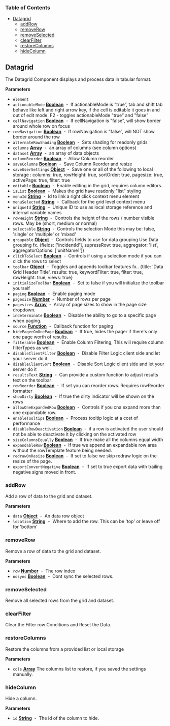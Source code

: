 <!-- Generated by documentation.js. Update this documentation by updating the source code. -->

### Table of Contents

-   [Datagrid](#datagrid)
    -   [addRow](#addrow)
    -   [removeRow](#removerow)
    -   [removeSelected](#removeselected)
    -   [clearFilter](#clearfilter)
    -   [restoreColumns](#restorecolumns)
    -   [hideColumn](#hidecolumn)

## Datagrid

The Datagrid Component displays and process data in tabular format.

**Parameters**

-   `element`  
-   `actionableMode` **[Boolean](https://developer.mozilla.org/en-US/docs/Web/JavaScript/Reference/Global_Objects/Boolean)**  -  If actionableMode is "true”, tab and shift tab behave like left and right arrow key, if the cell is editable it goes in and out of edit mode. F2 - toggles actionableMode "true" and "false"
-   `cellNavigation` **[Boolean](https://developer.mozilla.org/en-US/docs/Web/JavaScript/Reference/Global_Objects/Boolean)**  -  If cellNavigation is "false”, will show border around whole row on focus
-   `rowNavigation` **[Boolean](https://developer.mozilla.org/en-US/docs/Web/JavaScript/Reference/Global_Objects/Boolean)**  -  If rowNavigation is "false”, will NOT show border around the row
-   `alternateRowShading` **[Boolean](https://developer.mozilla.org/en-US/docs/Web/JavaScript/Reference/Global_Objects/Boolean)**  -  Sets shading for readonly grids
-   `columns` **[Array](https://developer.mozilla.org/en-US/docs/Web/JavaScript/Reference/Global_Objects/Array)**  -  an array of columns (see column options)
-   `dataset` **[Array](https://developer.mozilla.org/en-US/docs/Web/JavaScript/Reference/Global_Objects/Array)**  -  an array of data objects
-   `columnReorder` **[Boolean](https://developer.mozilla.org/en-US/docs/Web/JavaScript/Reference/Global_Objects/Boolean)**  -  Allow Column reorder
-   `saveColumns` **[Boolean](https://developer.mozilla.org/en-US/docs/Web/JavaScript/Reference/Global_Objects/Boolean)**  -  Save Column Reorder and resize
-   `saveUserSettings` **[Object](https://developer.mozilla.org/en-US/docs/Web/JavaScript/Reference/Global_Objects/Object)**  -  Save one or all of the following to local storage : columns: true, rowHeight: true, sortOrder: true, pagesize: true, activePage: true, filter: true
-   `editable` **[Boolean](https://developer.mozilla.org/en-US/docs/Web/JavaScript/Reference/Global_Objects/Boolean)**  -  Enable editing in the grid, requires column editors.
-   `isList` **[Boolean](https://developer.mozilla.org/en-US/docs/Web/JavaScript/Reference/Global_Objects/Boolean)**  -  Makes the grid have readonly "list" styling
-   `menuId` **[String](https://developer.mozilla.org/en-US/docs/Web/JavaScript/Reference/Global_Objects/String)**  -  Id to link a right click context menu element
-   `menuSelected` **[String](https://developer.mozilla.org/en-US/docs/Web/JavaScript/Reference/Global_Objects/String)**  -  Callback for the grid level context menu
-   `uniqueId` **[String](https://developer.mozilla.org/en-US/docs/Web/JavaScript/Reference/Global_Objects/String)**  -  Unique ID to use as local storage reference and internal variable names
-   `rowHeight` **[String](https://developer.mozilla.org/en-US/docs/Web/JavaScript/Reference/Global_Objects/String)**  -  Controls the height of the rows / number visible rows. May be (short, medium or normal)
-   `selectable` **[String](https://developer.mozilla.org/en-US/docs/Web/JavaScript/Reference/Global_Objects/String)**  -  Controls the selection Mode this may be: false, 'single' or 'multiple' or 'mixed'
-   `groupable` **[Object](https://developer.mozilla.org/en-US/docs/Web/JavaScript/Reference/Global_Objects/Object)**  -   Controls fields to use for data grouping Use Data grouping fx. {fields: ['incidentId'], supressRow: true, aggregator: 'list', aggregatorOptions: ['unitName1']}
-   `clickToSelect` **[Boolean](https://developer.mozilla.org/en-US/docs/Web/JavaScript/Reference/Global_Objects/Boolean)**  -  Controls if using a selection mode if you can click the rows to select
-   `toolbar` **[Object](https://developer.mozilla.org/en-US/docs/Web/JavaScript/Reference/Global_Objects/Object)**  -  Toggles and appends toolbar features fx.. {title: 'Data Grid Header Title', results: true, keywordFilter: true, filter: true, rowHeight: true, views: true}
-   `initializeToolbar` **[Boolean](https://developer.mozilla.org/en-US/docs/Web/JavaScript/Reference/Global_Objects/Boolean)**  -  Set to false if you will initialize the toolbar yourself
-   `paging` **[Boolean](https://developer.mozilla.org/en-US/docs/Web/JavaScript/Reference/Global_Objects/Boolean)**  -  Enable paging mode
-   `pagesize` **[Number](https://developer.mozilla.org/en-US/docs/Web/JavaScript/Reference/Global_Objects/Number)**  -  Number of rows per page
-   `pagesizes` **[Array](https://developer.mozilla.org/en-US/docs/Web/JavaScript/Reference/Global_Objects/Array)**  -  Array of page sizes to show in the page size dropdown.
-   `indeterminate` **[Boolean](https://developer.mozilla.org/en-US/docs/Web/JavaScript/Reference/Global_Objects/Boolean)**  -  Disable the ability to go to a specific page when paging.
-   `source` **[Function](https://developer.mozilla.org/en-US/docs/Web/JavaScript/Reference/Statements/function)**  -  Callback function for paging
-   `hidePagerOnOnePage` **[Boolean](https://developer.mozilla.org/en-US/docs/Web/JavaScript/Reference/Global_Objects/Boolean)**  -  If true, hides the pager if there's only one page worth of results.
-   `filterable` **[Boolean](https://developer.mozilla.org/en-US/docs/Web/JavaScript/Reference/Global_Objects/Boolean)**  -  Enable Column Filtering, This will require column filterTypes as well.
-   `disableClientFilter` **[Boolean](https://developer.mozilla.org/en-US/docs/Web/JavaScript/Reference/Global_Objects/Boolean)**  -  Disable Filter Logic client side and let your server do it
-   `disableClientSort` **[Boolean](https://developer.mozilla.org/en-US/docs/Web/JavaScript/Reference/Global_Objects/Boolean)**  -  Disable Sort Logic client side and let your server do it
-   `resultsText` **[String](https://developer.mozilla.org/en-US/docs/Web/JavaScript/Reference/Global_Objects/String)**  -  Can provide a custom function to adjust results text on the toolbar
-   `rowReorder` **[Boolean](https://developer.mozilla.org/en-US/docs/Web/JavaScript/Reference/Global_Objects/Boolean)**  -  If set you can reorder rows. Requires rowReorder formatter
-   `showDirty` **[Boolean](https://developer.mozilla.org/en-US/docs/Web/JavaScript/Reference/Global_Objects/Boolean)**  -   If true the dirty indicator will be shown on the rows
-   `allowOneExpandedRow` **[Boolean](https://developer.mozilla.org/en-US/docs/Web/JavaScript/Reference/Global_Objects/Boolean)**  -  Controls if you cna expand more than one expandable row.
-   `enableTooltips` **[Boolean](https://developer.mozilla.org/en-US/docs/Web/JavaScript/Reference/Global_Objects/Boolean)**  -  Process tooltip logic at a cost of performance
-   `disableRowDeactivation` **[Boolean](https://developer.mozilla.org/en-US/docs/Web/JavaScript/Reference/Global_Objects/Boolean)**  -  if a row is activated the user should not be able to deactivate it by clicking on the activated row
-   `sizeColumnsEqually` **[Boolean](https://developer.mozilla.org/en-US/docs/Web/JavaScript/Reference/Global_Objects/Boolean)**  -  If true make all the columns equal width
-   `expandableRow` **[Boolean](https://developer.mozilla.org/en-US/docs/Web/JavaScript/Reference/Global_Objects/Boolean)**  -  If true we append an expandable row area without the rowTemplate feature being needed.
-   `redrawOnResize` **[Boolean](https://developer.mozilla.org/en-US/docs/Web/JavaScript/Reference/Global_Objects/Boolean)**  -  If set to false we skip redraw logic on the resize of the page.
-   `exportConvertNegative` **[Boolean](https://developer.mozilla.org/en-US/docs/Web/JavaScript/Reference/Global_Objects/Boolean)**  -  If set to true export data with trailing negative signs moved in front.

### addRow

Add a row of data to the grid and dataset.

**Parameters**

-   `data` **[Object](https://developer.mozilla.org/en-US/docs/Web/JavaScript/Reference/Global_Objects/Object)**  -  An data row object
-   `location` **[String](https://developer.mozilla.org/en-US/docs/Web/JavaScript/Reference/Global_Objects/String)**  -  Where to add the row. This can be 'top' or leave off for 'bottom'

### removeRow

Remove a row of data to the grid and dataset.

**Parameters**

-   `row` **[Number](https://developer.mozilla.org/en-US/docs/Web/JavaScript/Reference/Global_Objects/Number)**  -  The row index
-   `nosync` **[Boolean](https://developer.mozilla.org/en-US/docs/Web/JavaScript/Reference/Global_Objects/Boolean)**  -  Dont sync the selected rows.

### removeSelected

Remove all selected rows from the grid and dataset.

### clearFilter

Clear the Filter row Conditions and Reset the Data.

### restoreColumns

Restore the columns from a provided list or local storage

**Parameters**

-   `cols` **[Array](https://developer.mozilla.org/en-US/docs/Web/JavaScript/Reference/Global_Objects/Array)** The columns list to restore, if you saved the settings manually.

### hideColumn

Hide a column.

**Parameters**

-   `id` **[String](https://developer.mozilla.org/en-US/docs/Web/JavaScript/Reference/Global_Objects/String)**  -  The id of the column to hide.
